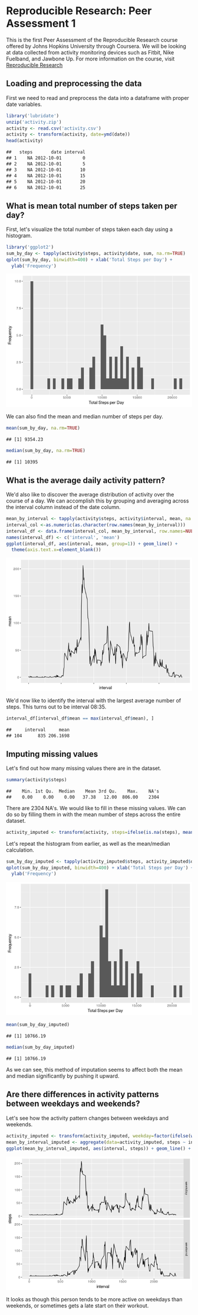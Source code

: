 # Reproducible Research: Peer Assessment 1

This is the first Peer Assessment of the Reproducible Research course offered by Johns Hopkins University through Coursera. We will be looking at data collected from activity monitoring devices such as Fitbit, Nike Fuelband, and Jawbone Up. For more information on the course, visit [Reproducible Research](https://www.coursera.org/learn/reproducible-research)

## Loading and preprocessing the data
First we need to read and preprocess the data into a dataframe with proper date variables.


```r
library('lubridate')
unzip('activity.zip')
activity <- read.csv('activity.csv')
activity <- transform(activity, date=ymd(date))
head(activity)
```

```
##   steps       date interval
## 1    NA 2012-10-01        0
## 2    NA 2012-10-01        5
## 3    NA 2012-10-01       10
## 4    NA 2012-10-01       15
## 5    NA 2012-10-01       20
## 6    NA 2012-10-01       25
```


## What is mean total number of steps taken per day?
First, let's visualize the total number of steps taken each day using a histogram.


```r
library('ggplot2')
sum_by_day <- tapply(activity$steps, activity$date, sum, na.rm=TRUE)
qplot(sum_by_day, binwidth=400) + xlab('Total Steps per Day') +
  ylab('Frequency')
```

![](PA1_files/figure-html/unnamed-chunk-2-1.png)<!-- -->

We can also find the mean and median number of steps per day.


```r
mean(sum_by_day, na.rm=TRUE)
```

```
## [1] 9354.23
```

```r
median(sum_by_day, na.rm=TRUE)
```

```
## [1] 10395
```


## What is the average daily activity pattern?
We'd also like to discover the average distribution of activity over the course of a day. We can accomplish this by grouping and averaging across the interval column instead of the date column.


```r
mean_by_interval <- tapply(activity$steps, activity$interval, mean, na.rm=TRUE)
interval_col <-as.numeric(as.character(row.names(mean_by_interval)))
interval_df <- data.frame(interval_col, mean_by_interval, row.names=NULL)
names(interval_df) <- c('interval', 'mean')
ggplot(interval_df, aes(interval, mean, group=1)) + geom_line() +
  theme(axis.text.x=element_blank())
```

![](PA1_files/figure-html/unnamed-chunk-4-1.png)<!-- -->

We'd now like to identify the interval with the largest average number of steps. This turns out to be interval 08:35.


```r
interval_df[interval_df$mean == max(interval_df$mean), ]
```

```
##     interval     mean
## 104      835 206.1698
```

## Imputing missing values
Let's find out how many missing values there are in the dataset.


```r
summary(activity$steps)
```

```
##    Min. 1st Qu.  Median    Mean 3rd Qu.    Max.    NA's 
##    0.00    0.00    0.00   37.38   12.00  806.00    2304
```

There are 2304 NA's. We would like to fill in these missing values. We can do so by filling them in with the mean number of steps across the entire dataset.


```r
activity_imputed <- transform(activity, steps=ifelse(is.na(steps), mean(steps, na.rm=TRUE), steps))
```

Let's repeat the histogram from earlier, as well as the mean/median calculation.


```r
sum_by_day_imputed <- tapply(activity_imputed$steps, activity_imputed$date, sum, na.rm=TRUE)
qplot(sum_by_day_imputed, binwidth=400) + xlab('Total Steps per Day') +
  ylab('Frequency')
```

![](PA1_files/figure-html/unnamed-chunk-8-1.png)<!-- -->

```r
mean(sum_by_day_imputed)
```

```
## [1] 10766.19
```

```r
median(sum_by_day_imputed)
```

```
## [1] 10766.19
```

As we can see, this method of imputation seems to affect both the mean and median significantly by pushing it upward.

## Are there differences in activity patterns between weekdays and weekends?
Let's see how the activity pattern changes between weekdays and weekends.


```r
activity_imputed <- transform(activity_imputed, weekday=factor(ifelse(weekdays(date) %in% c('Saturday', 'Sunday'), 'weekend', 'weekday')))
mean_by_interval_imputed <- aggregate(data=activity_imputed, steps ~ interval + weekday, mean)
ggplot(mean_by_interval_imputed, aes(interval, steps)) + geom_line() + facet_grid(weekday ~ .)
```

![](PA1_files/figure-html/unnamed-chunk-9-1.png)<!-- -->

It looks as though this person tends to be more active on weekdays than weekends, or sometimes gets a late start on their workout.
